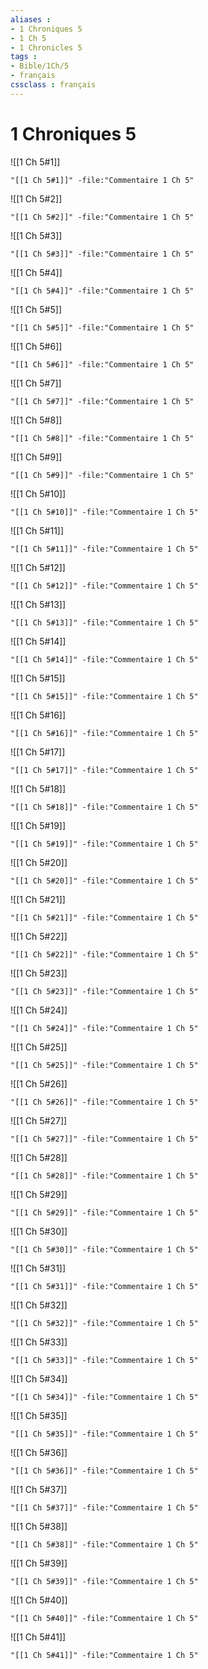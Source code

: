 ```yaml
---
aliases : 
- 1 Chroniques 5
- 1 Ch 5
- 1 Chronicles 5
tags : 
- Bible/1Ch/5
- français
cssclass : français
---
```


# 1 Chroniques 5

![[1 Ch 5#1]]

```query
"[[1 Ch 5#1]]" -file:"Commentaire 1 Ch 5"
```

![[1 Ch 5#2]]

```query
"[[1 Ch 5#2]]" -file:"Commentaire 1 Ch 5"
```

![[1 Ch 5#3]]

```query
"[[1 Ch 5#3]]" -file:"Commentaire 1 Ch 5"
```

![[1 Ch 5#4]]

```query
"[[1 Ch 5#4]]" -file:"Commentaire 1 Ch 5"
```

![[1 Ch 5#5]]

```query
"[[1 Ch 5#5]]" -file:"Commentaire 1 Ch 5"
```

![[1 Ch 5#6]]

```query
"[[1 Ch 5#6]]" -file:"Commentaire 1 Ch 5"
```

![[1 Ch 5#7]]

```query
"[[1 Ch 5#7]]" -file:"Commentaire 1 Ch 5"
```

![[1 Ch 5#8]]

```query
"[[1 Ch 5#8]]" -file:"Commentaire 1 Ch 5"
```

![[1 Ch 5#9]]

```query
"[[1 Ch 5#9]]" -file:"Commentaire 1 Ch 5"
```

![[1 Ch 5#10]]

```query
"[[1 Ch 5#10]]" -file:"Commentaire 1 Ch 5"
```

![[1 Ch 5#11]]

```query
"[[1 Ch 5#11]]" -file:"Commentaire 1 Ch 5"
```

![[1 Ch 5#12]]

```query
"[[1 Ch 5#12]]" -file:"Commentaire 1 Ch 5"
```

![[1 Ch 5#13]]

```query
"[[1 Ch 5#13]]" -file:"Commentaire 1 Ch 5"
```

![[1 Ch 5#14]]

```query
"[[1 Ch 5#14]]" -file:"Commentaire 1 Ch 5"
```

![[1 Ch 5#15]]

```query
"[[1 Ch 5#15]]" -file:"Commentaire 1 Ch 5"
```

![[1 Ch 5#16]]

```query
"[[1 Ch 5#16]]" -file:"Commentaire 1 Ch 5"
```

![[1 Ch 5#17]]

```query
"[[1 Ch 5#17]]" -file:"Commentaire 1 Ch 5"
```

![[1 Ch 5#18]]

```query
"[[1 Ch 5#18]]" -file:"Commentaire 1 Ch 5"
```

![[1 Ch 5#19]]

```query
"[[1 Ch 5#19]]" -file:"Commentaire 1 Ch 5"
```

![[1 Ch 5#20]]

```query
"[[1 Ch 5#20]]" -file:"Commentaire 1 Ch 5"
```

![[1 Ch 5#21]]

```query
"[[1 Ch 5#21]]" -file:"Commentaire 1 Ch 5"
```

![[1 Ch 5#22]]

```query
"[[1 Ch 5#22]]" -file:"Commentaire 1 Ch 5"
```

![[1 Ch 5#23]]

```query
"[[1 Ch 5#23]]" -file:"Commentaire 1 Ch 5"
```

![[1 Ch 5#24]]

```query
"[[1 Ch 5#24]]" -file:"Commentaire 1 Ch 5"
```

![[1 Ch 5#25]]

```query
"[[1 Ch 5#25]]" -file:"Commentaire 1 Ch 5"
```

![[1 Ch 5#26]]

```query
"[[1 Ch 5#26]]" -file:"Commentaire 1 Ch 5"
```

![[1 Ch 5#27]]

```query
"[[1 Ch 5#27]]" -file:"Commentaire 1 Ch 5"
```

![[1 Ch 5#28]]

```query
"[[1 Ch 5#28]]" -file:"Commentaire 1 Ch 5"
```

![[1 Ch 5#29]]

```query
"[[1 Ch 5#29]]" -file:"Commentaire 1 Ch 5"
```

![[1 Ch 5#30]]

```query
"[[1 Ch 5#30]]" -file:"Commentaire 1 Ch 5"
```

![[1 Ch 5#31]]

```query
"[[1 Ch 5#31]]" -file:"Commentaire 1 Ch 5"
```

![[1 Ch 5#32]]

```query
"[[1 Ch 5#32]]" -file:"Commentaire 1 Ch 5"
```

![[1 Ch 5#33]]

```query
"[[1 Ch 5#33]]" -file:"Commentaire 1 Ch 5"
```

![[1 Ch 5#34]]

```query
"[[1 Ch 5#34]]" -file:"Commentaire 1 Ch 5"
```

![[1 Ch 5#35]]

```query
"[[1 Ch 5#35]]" -file:"Commentaire 1 Ch 5"
```

![[1 Ch 5#36]]

```query
"[[1 Ch 5#36]]" -file:"Commentaire 1 Ch 5"
```

![[1 Ch 5#37]]

```query
"[[1 Ch 5#37]]" -file:"Commentaire 1 Ch 5"
```

![[1 Ch 5#38]]

```query
"[[1 Ch 5#38]]" -file:"Commentaire 1 Ch 5"
```

![[1 Ch 5#39]]

```query
"[[1 Ch 5#39]]" -file:"Commentaire 1 Ch 5"
```

![[1 Ch 5#40]]

```query
"[[1 Ch 5#40]]" -file:"Commentaire 1 Ch 5"
```

![[1 Ch 5#41]]

```query
"[[1 Ch 5#41]]" -file:"Commentaire 1 Ch 5"
```

